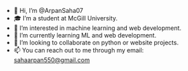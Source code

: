 - 👋 Hi, I’m @ArpanSaha07
- 🎓 I’m a student at McGill University.
- 👀 I’m interested in machine learning and web development.
- 🌱 I’m currently learning ML and web development.
- 💞️ I’m looking to collaborate on python or website projects.
- 📫 You can reach out to me through my email: sahaarpan550@gmail.com

<!---
ArpanSaha07/ArpanSaha07 is a ✨ special ✨ repository because its `README.md` (this file) appears on your GitHub profile.
You can click the Preview link to take a look at your changes.
--->
